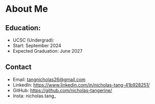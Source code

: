 # About Me
## Education:
- UCSC (Undergrad):
- Start: September 2024
- Expected Graduation: June 2027

## Contact
- Email: tangnicholas26@gmail.com
- LinkedIn: https://www.linkedin.com/in/nicholas-tang-41b928251/
- GitHub: https://github.com/nicholas-tangerine/
- Insta: nicholas.tang_

<!--
**nicholas-tangerine/nicholas-tangerine** is a ✨ _special_ ✨ repository because its `README.md` (this file) appears on your GitHub profile.

Here are some ideas to get you started:

- 🔭 I’m currently working on ...
- 🌱 I’m currently learning ...
- 👯 I’m looking to collaborate on ...
- 🤔 I’m looking for help with ...
- 💬 Ask me about ...
- 📫 How to reach me: ...
- 😄 Pronouns: ...
- ⚡ Fun fact: ...
-->
